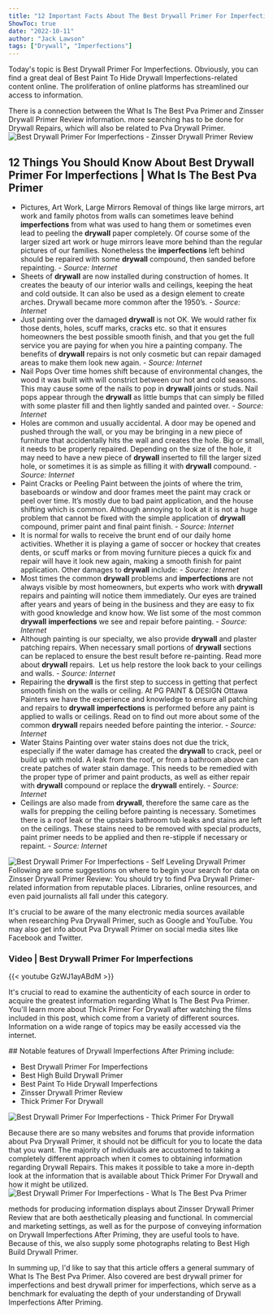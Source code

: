 ```yaml
---
title: "12 Important Facts About The Best Drywall Primer For Imperfections"
ShowToc: true 
date: "2022-10-11"
author: "Jack Lawson" 
tags: ["Drywall", "Imperfections"]
---
```


Today's topic is Best Drywall Primer For Imperfections. Obviously, you can find a great deal of Best Paint To Hide Drywall Imperfections-related content online. The proliferation of online platforms has streamlined our access to information.

There is a connection between the What Is The Best Pva Primer and Zinsser Drywall Primer Review information. more searching has to be done for Drywall Repairs, which will also be related to Pva Drywall Primer.
<img loading="lazy" src="https://www.contractortalk.com/attachments/f49/55234d1316277284t-best-drywall-primer-screen-shot-2011-09-17-9.33.45-am.jpg" onerror="this.onerror=null;this.src='https://blogger.googleusercontent.com/img/a/AVvXsEhe7F7TRXHtjiKvHb5vS7DmnxvpHiDyoYyYvm1nHB3Qp2_w3BnM6A2eq4v7FYxCC9bfZt3a9vIMtAYEKUiaDQbHMg-ViyGmRIj39MLp0bGFfgfYw1Dc9q_H-T0wiTm3l0Uq42dETrN9eC8aGJ9_IORZsxST1AcLR7np1koOfcc7tnHa4S8Mwz_xD9d0=s16000';" alt="Best Drywall Primer For Imperfections - Zinsser Drywall Primer Review" >

## 12 Things You Should Know About Best Drywall Primer For Imperfections | What Is The Best Pva Primer
-   Pictures, Art Work, Large Mirrors Removal of things like large mirrors, art work and family photos from walls can sometimes leave behind **imperfections** from what was used to hang them or sometimes even lead to peeling the **drywall** paper completely. Of course some of the larger sized art work or huge mirrors leave more behind than the regular pictures of our families. Nonetheless the **imperfections** left behind should be repaired with some **drywall** compound, then sanded before repainting. - <cite>Source: Internet</cite>
-   Sheets of **drywall** are now installed during construction of homes. It creates the beauty of our interior walls and ceilings, keeping the heat and cold outside. It can also be used as a design element to create arches. Drywall became more common after the 1950’s. - <cite>Source: Internet</cite>
-   Just painting over the damaged **drywall** is not OK. We would rather fix those dents, holes, scuff marks, cracks etc. so that it ensures homeowners the best possible smooth finish, and that you get the full service you are paying for when you hire a painting company. The benefits of **drywall** repairs is not only cosmetic but can repair damaged areas to make them look new again. - <cite>Source: Internet</cite>
-   Nail Pops Over time homes shift because of environmental changes, the wood it was built with will constrict between our hot and cold seasons. This may cause some of the nails to pop in **drywall** joints or studs. Nail pops appear through the **drywall** as little bumps that can simply be filled with some plaster fill and then lightly sanded and painted over. - <cite>Source: Internet</cite>
-   Holes are common and usually accidental. A door may be opened and pushed through the wall, or you may be bringing in a new piece of furniture that accidentally hits the wall and creates the hole. Big or small, it needs to be properly repaired. Depending on the size of the hole, it may need to have a new piece of **drywall** inserted to fill the larger sized hole, or sometimes it is as simple as filling it with **drywall** compound. - <cite>Source: Internet</cite>
-   Paint Cracks or Peeling Paint between the joints of where the trim, baseboards or window and door frames meet the paint may crack or peel over time. It’s mostly due to bad paint application, and the house shifting which is common. Although annoying to look at it is not a huge problem that cannot be fixed with the simple application of **drywall** compound, primer paint and final paint finish. - <cite>Source: Internet</cite>
-   It is normal for walls to receive the brunt end of our daily home activities. Whether it is playing a game of soccer or hockey that creates dents, or scuff marks or from moving furniture pieces a quick fix and repair will have it look new again, making a smooth finish for paint application. Other damages to **drywall** include: - <cite>Source: Internet</cite>
-   Most times the common **drywall** problems and **imperfections** are not always visible by most homeowners, but experts who work with **drywall** repairs and painting will notice them immediately. Our eyes are trained after years and years of being in the business and they are easy to fix with good knowledge and know how. We list some of the most common **drywall** **imperfections** we see and repair before painting. - <cite>Source: Internet</cite>
-   Although painting is our specialty, we also provide **drywall** and plaster patching repairs. When necessary small portions of **drywall** sections can be replaced to ensure the best result before re-painting. Read more about **drywall** repairs. ​ Let us help restore the look back to your ceilings and walls. - <cite>Source: Internet</cite>
-   Repairing the **drywall** is the first step to success in getting that perfect smooth finish on the walls or ceiling. At PG PAINT & DESIGN Ottawa Painters we have the experience and knowledge to ensure all patching and repairs to **drywall** **imperfections** is performed before any paint is applied to walls or ceilings. Read on to find out more about some of the common **drywall** repairs needed before painting the interior. - <cite>Source: Internet</cite>
-   Water Stains Painting over water stains does not due the trick, especially if the water damage has created the **drywall** to crack, peel or build up with mold. A leak from the roof, or from a bathroom above can create patches of water stain damage. This needs to be remedied with the proper type of primer and paint products, as well as either repair with **drywall** compound or replace the **drywall** entirely. - <cite>Source: Internet</cite>
-   Ceilings are also made from **drywall**, therefore the same care as the walls for prepping the ceiling before painting is necessary. Sometimes there is a roof leak or the upstairs bathroom tub leaks and stains are left on the ceilings. These stains need to be removed with special products, paint primer needs to be applied and then re-stipple if necessary or repaint. - <cite>Source: Internet</cite>


<img loading="lazy" src="https://fthmb.tqn.com/gCVlP6rCpqxbhkQDQCQkI5UGJN4=/4368x2912/filters:fill(auto,1)/PrimingDrywall-172343086-56ec1ec03df78cb4b98108f0.jpg" onerror="this.onerror=null;this.src='https://blogger.googleusercontent.com/img/a/AVvXsEhe7F7TRXHtjiKvHb5vS7DmnxvpHiDyoYyYvm1nHB3Qp2_w3BnM6A2eq4v7FYxCC9bfZt3a9vIMtAYEKUiaDQbHMg-ViyGmRIj39MLp0bGFfgfYw1Dc9q_H-T0wiTm3l0Uq42dETrN9eC8aGJ9_IORZsxST1AcLR7np1koOfcc7tnHa4S8Mwz_xD9d0=s16000';" alt="Best Drywall Primer For Imperfections - Self Leveling Drywall Primer" >
Following are some suggestions on where to begin your search for data on Zinsser Drywall Primer Review:
You should try to find Pva Drywall Primer-related information from reputable places. Libraries, online resources, and even paid journalists all fall under this category.

It's crucial to be aware of the many electronic media sources available when researching Pva Drywall Primer, such as Google and YouTube. You may also get info about Pva Drywall Primer on social media sites like Facebook and Twitter.

### Video | Best Drywall Primer For Imperfections
{{< youtube GzWJ1ayABdM >}} 


It's crucial to read to examine the authenticity of each source in order to acquire the greatest information regarding What Is The Best Pva Primer.
You'll learn more about Thick Primer For Drywall after watching the films included in this post, which come from a variety of different sources. Information on a wide range of topics may be easily accessed via the internet.
<script async="async" data-cfasync="false" src="//normallydemandedalter.com/fe63df3c5408708b15d8dc3d9b206b31/invoke.js"></script>
<div id="container-fe63df3c5408708b15d8dc3d9b206b31"></div>
## Notable features of Drywall Imperfections After Priming include:

- Best Drywall Primer For Imperfections
- Best High Build Drywall Primer
- Best Paint To Hide Drywall Imperfections
- Zinsser Drywall Primer Review
- Thick Primer For Drywall

 <img loading="lazy" src="http://2.bp.blogspot.com/-7lNDQ0BASSE/VU79f9z2ZkI/AAAAAAAAI8w/1ZgRP4BJQWk/s1600/sponge%2Bpainting%2Bin%2Btv%2Broom.jpg" onerror="this.onerror=null;this.src='https://blogger.googleusercontent.com/img/a/AVvXsEhe7F7TRXHtjiKvHb5vS7DmnxvpHiDyoYyYvm1nHB3Qp2_w3BnM6A2eq4v7FYxCC9bfZt3a9vIMtAYEKUiaDQbHMg-ViyGmRIj39MLp0bGFfgfYw1Dc9q_H-T0wiTm3l0Uq42dETrN9eC8aGJ9_IORZsxST1AcLR7np1koOfcc7tnHa4S8Mwz_xD9d0=s16000';" alt="Best Drywall Primer For Imperfections - Thick Primer For Drywall" >

Because there are so many websites and forums that provide information about Pva Drywall Primer, it should not be difficult for you to locate the data that you want.
The majority of individuals are accustomed to taking a completely different approach when it comes to obtaining information regarding Drywall Repairs. This makes it possible to take a more in-depth look at the information that is available about Thick Primer For Drywall and how it might be utilized.
<img loading="lazy" src="https://m.media-amazon.com/images/I/41dIuyZC3OL._SL160_.jpg" onerror="this.onerror=null;this.src='https://blogger.googleusercontent.com/img/a/AVvXsEhe7F7TRXHtjiKvHb5vS7DmnxvpHiDyoYyYvm1nHB3Qp2_w3BnM6A2eq4v7FYxCC9bfZt3a9vIMtAYEKUiaDQbHMg-ViyGmRIj39MLp0bGFfgfYw1Dc9q_H-T0wiTm3l0Uq42dETrN9eC8aGJ9_IORZsxST1AcLR7np1koOfcc7tnHa4S8Mwz_xD9d0=s16000';" alt="Best Drywall Primer For Imperfections - What Is The Best Pva Primer" >

methods for producing information displays about Zinsser Drywall Primer Review that are both aesthetically pleasing and functional. In commercial and marketing settings, as well as for the purpose of conveying information on Drywall Imperfections After Priming, they are useful tools to have. Because of this, we also supply some photographs relating to Best High Build Drywall Primer.

In summing up, I'd like to say that this article offers a general summary of What Is The Best Pva Primer. Also covered are best drywall primer for imperfections and best drywall primer for imperfections, which serve as a benchmark for evaluating the depth of your understanding of Drywall Imperfections After Priming.
	

